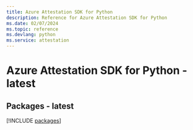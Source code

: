 ```yaml
---
title: Azure Attestation SDK for Python
description: Reference for Azure Attestation SDK for Python
ms.date: 02/07/2024
ms.topic: reference
ms.devlang: python
ms.service: attestation
---
```

# Azure Attestation SDK for Python - latest
## Packages - latest
[!INCLUDE [packages](attestation-index.md)]